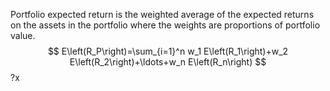 

Portfolio expected return is the weighted average of the expected returns on the assets in the portfolio where the weights are proportions of portfolio value.
$$
E\left(R_P\right)=\sum_{i=1}^n w_1 E\left(R_1\right)+w_2 E\left(R_2\right)+\ldots+w_n E\left(R_n\right)
$$
?x






